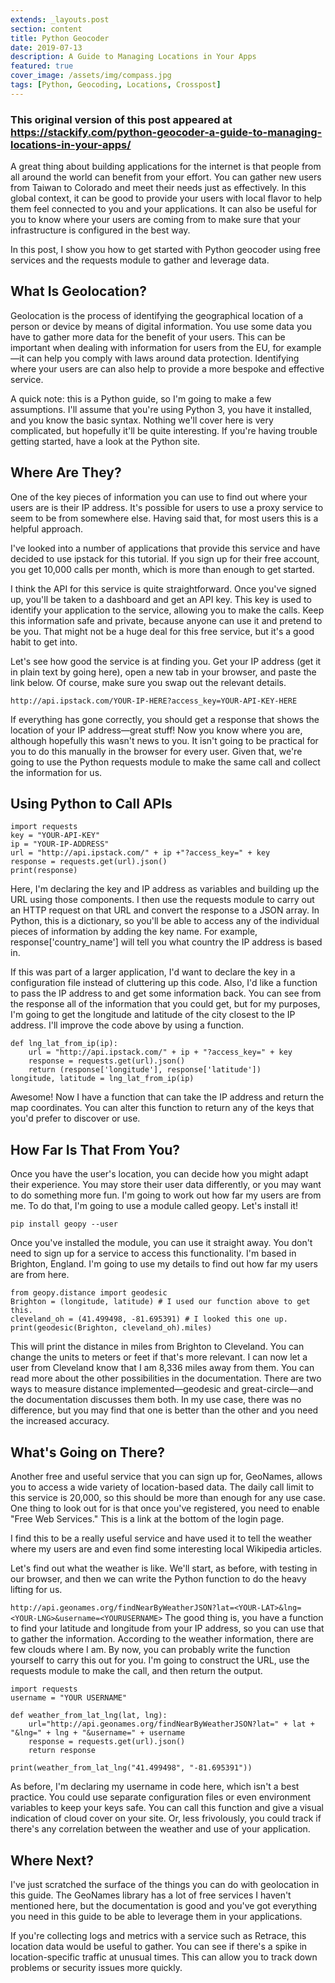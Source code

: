 ```yaml
---
extends: _layouts.post
section: content
title: Python Geocoder
date: 2019-07-13
description: A Guide to Managing Locations in Your Apps
featured: true
cover_image: /assets/img/compass.jpg
tags: [Python, Geocoding, Locations, Crosspost]
---
```


### This original version of this post appeared at https://stackify.com/python-geocoder-a-guide-to-managing-locations-in-your-apps/ 

A great thing about building applications for the internet is that people from all around the world can benefit from your effort. You can gather new users from Taiwan to Colorado and meet their needs just as effectively. In this global context, it can be good to provide your users with local flavor to help them feel connected to you and your applications. It can also be useful for you to know where your users are coming from to make sure that your infrastructure is configured in the best way.

In this post, I show you how to get started with Python geocoder using free services and the requests module to gather and leverage data.

## What Is Geolocation?
Geolocation is the process of identifying the geographical location of a person or device by means of digital information. You use some data you have to gather more data for the benefit of your users. This can be important when dealing with information for users from the EU, for example—it can help you comply with laws around data protection. Identifying where your users are can also help to provide a more bespoke and effective service.

A quick note: this is a Python guide, so I'm going to make a few assumptions. I'll assume that you're using Python 3, you have it installed, and you know the basic syntax. Nothing we'll cover here is very complicated, but hopefully it'll be quite interesting. If you're having trouble getting started, have a look at the Python site.


## Where Are They?

One of the key pieces of information you can use to find out where your users are is their IP address. It's possible for users to use a proxy service to seem to be from somewhere else. Having said that, for most users this is a helpful approach.

I've looked into a number of applications that provide this service and have decided to use ipstack for this tutorial. If you sign up for their free account, you get 10,000 calls per month, which is more than enough to get started.

I think the API for this service is quite straightforward. Once you've signed up, you'll be taken to a dashboard and get an API key. This key is used to identify your application to the service, allowing you to make the calls. Keep this information safe and private, because anyone can use it and pretend to be you. That might not be a huge deal for this free service, but it's a good habit to get into.

Let's see how good the service is at finding you. Get your IP address (get it in plain text by going here), open a new tab in your browser, and paste the link below. Of course, make sure you swap out the relevant details.

`http://api.ipstack.com/YOUR-IP-HERE?access_key=YOUR-API-KEY-HERE`

If everything has gone correctly, you should get a response that shows the location of your IP address—great stuff! Now you know where you are, although hopefully this wasn't news to you. It isn't going to be practical for you to do this manually in the browser for every user. Given that, we're going to use the Python requests module to make the same call and collect the information for us.

## Using Python to Call APIs
```
import requests
key = "YOUR-API-KEY"
ip = "YOUR-IP-ADDRESS"
url = "http://api.ipstack.com/" + ip +"?access_key=" + key
response = requests.get(url).json()
print(response)
```

Here, I'm declaring the key and IP address as variables and building up the URL using those components. I then use the requests module to carry out an HTTP request on that URL and convert the response to a JSON array. In Python, this is a dictionary, so you'll be able to access any of the individual pieces of information by adding the key name. For example, response['country_name'] will tell you what country the IP address is based in.

If this was part of a larger application, I'd want to declare the key in a configuration file instead of cluttering up this code. Also, I'd like a function to pass the IP address to and get some information back. You can see from the response all of the information that you could get, but for my purposes, I'm going to get the longitude and latitude of the city closest to the IP address. I'll improve the code above by using a function.
```
def lng_lat_from_ip(ip): 
    url = "http://api.ipstack.com/" + ip + "?access_key=" + key 
    response = requests.get(url).json() 
    return (response['longitude'], response['latitude']) 
longitude, latitude = lng_lat_from_ip(ip)
```
Awesome! Now I have a function that can take the IP address and return the map coordinates. You can alter this function to return any of the keys that you'd prefer to discover or use.

## How Far Is That From You?
Once you have the user's location, you can decide how you might adapt their experience. You may store their user data differently, or you may want to do something more fun.
I'm going to work out how far my users are from me. To do that, I'm going to use a module called geopy. Let's install it!

`pip install geopy --user`

Once you've installed the module, you can use it straight away. You don't need to sign up for a service to access this functionality. I'm based in Brighton, England. I'm going to use my details to find out how far my users are from here.
```
from geopy.distance import geodesic
Brighton = (longitude, latitude) # I used our function above to get this.
cleveland_oh = (41.499498, -81.695391) # I looked this one up.
print(geodesic(Brighton, cleveland_oh).miles)
```
This will print the distance in miles from Brighton to Cleveland. You can change the units to meters or feet if that's more relevant. I can now let a user from Cleveland know that I am 8,336 miles away from them. You can read more about the other possibilities in the documentation. There are two ways to measure distance implemented—geodesic and great-circle—and the documentation discusses them both. In my use case, there was no difference, but you may find that one is better than the other and you need the increased accuracy.

## What's Going on There?
Another free and useful service that you can sign up for, GeoNames, allows you to access a wide variety of location-based data. The daily call limit to this service is 20,000, so this should be more than enough for any use case. One thing to look out for is that once you've registered, you need to enable "Free Web Services." This is a link at the bottom of the login page.

I find this to be a really useful service and have used it to tell the weather where my users are and even find some interesting local Wikipedia articles.

Let's find out what the weather is like. We'll start, as before, with testing in our browser, and then we can write the Python function to do the heavy lifting for us.

`http://api.geonames.org/findNearByWeatherJSON?lat=<YOUR-LAT>&lng=<YOUR-LNG>&username=<YOURUSERNAME>`
The good thing is, you have a function to find your latitude and longitude from your IP address, so you can use that to gather the information. According to the weather information, there are few clouds where I am.
By now, you can probably write the function yourself to carry this out for you. I'm going to construct the URL, use the requests module to make the call, and then return the output.
```
import requests
username = "YOUR USERNAME"

def weather_from_lat_lng(lat, lng):
    url="http://api.geonames.org/findNearByWeatherJSON?lat=" + lat + "&lng=" + lng + "&username=" + username
    response = requests.get(url).json()
    return response

print(weather_from_lat_lng("41.499498", "-81.695391"))
```
As before, I'm declaring my username in code here, which isn't a best practice. You could use separate configuration files or even environment variables to keep your keys safe. You can call this function and give a visual indication of cloud cover on your site. Or, less frivolously, you could track if there's any correlation between the weather and use of your application.
## Where Next?
I've just scratched the surface of the things you can do with geolocation in this guide. The GeoNames library has a lot of free services I haven't mentioned here, but the documentation is good and you've got everything you need in this guide to be able to leverage them in your applications.

If you're collecting logs and metrics with a service such as Retrace, this location data would be useful to gather. You can see if there's a spike in location-specific traffic at unusual times. This can allow you to track down problems or security issues more quickly.

